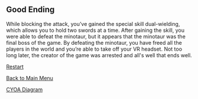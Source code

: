 ## Good Ending  

While blocking the attack, you’ve gained the special skill dual-wielding, which allows you to hold two swords at a time. After gaining the skill, you were able to defeat the minotaur, but it appears that the minotaur was the final boss of the game. By defeating the minotaur, you have freed all the players in the world and you’re able to take off your VR headset. Not too long later, the creator of the game was arrested and all's well that ends well.

[Restart](start.md)  

[Back to Main Menu](../README.md)

[CYOA Diagram](https://docs.google.com/drawings/d/10zg9kS2b_twrKrwHkrUDNyGKxz7eVm7TwXgIEUePHK8/edit?usp=sharing)